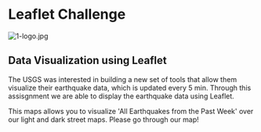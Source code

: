 # Leaflet Challenge 

![1-logo.jpg](Leaflet-Step-1/Images/1-logo.jpg)

## Data Visualization using Leaflet
 
The USGS was interested in building a new set of tools that allow them visualize their earthquake data, which is updated every 5 min. Through this assisgnment we are able to display the earthquake data using Leaflet.

This maps allows you to visualize 'All Earthquakes from the Past Week' over our light and dark street maps. Please go through our map!